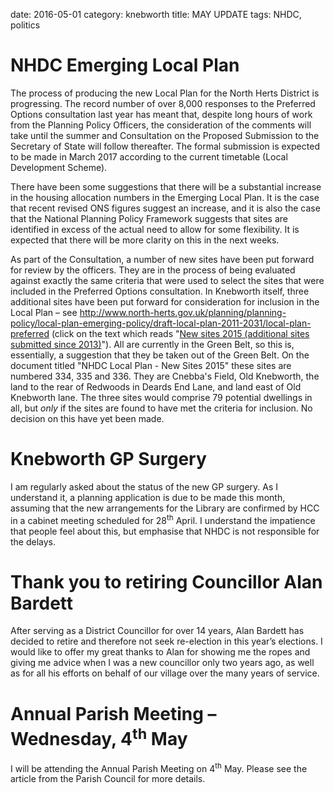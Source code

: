 date: 2016-05-01
category: knebworth
title: MAY UPDATE
tags: NHDC, politics




# NHDC Emerging Local Plan


The process of producing the new Local Plan for the North Herts District
is progressing. The record number of over 8,000 responses to the
Preferred Options consultation last year has meant that, despite long
hours of work from the Planning Policy Officers, the consideration of
the comments will take until the summer and Consultation on the Proposed
Submission to the Secretary of State will follow thereafter. The formal
submission is expected to be made in March 2017 according to the current
timetable (Local Development Scheme).


There have been some suggestions that there will be a substantial
increase in the housing allocation numbers in the Emerging Local Plan.
It is the case that recent revised ONS figures suggest an increase, and
it is also the case that the National Planning Policy Framework suggests
that sites are identified in excess of the actual need to allow for some
flexibility. It is expected that there will be more clarity on this in
the next weeks.


As part of the Consultation, a number of new sites have been put forward
for review by the officers. They are in the process of being evaluated
against exactly the same criteria that were used to select the sites
that were included in the Preferred Options consultation. In Knebworth
itself, three additional sites have been put forward for consideration
for inclusion in the Local Plan – see
http://www.north-herts.gov.uk/planning/planning-policy/local-plan-emerging-policy/draft-local-plan-2011-2031/local-plan-preferred
(click on the text which reads "[New sites 2015 (additional sites
submitted
since 2013)](http://www.north-herts.gov.uk/sites/northherts-cms/files/Composite%20document%202.pdf)").
All are currently in the Green Belt, so this is, essentially, a
suggestion that they be taken out of the Green Belt. On the document
titled "NHDC Local Plan - New Sites 2015" these sites are numbered 334,
335 and 336. They are Cnebba's Field, Old Knebworth, the land to the
rear of Redwoods in Deards End Lane, and land east of Old Knebworth
lane. The three sites would comprise 79 potential dwellings in all, but
*only* if the sites are found to have met the criteria for inclusion. No
decision on this have yet been made.


# Knebworth GP Surgery


I am regularly asked about the status of the new GP surgery. As I
understand it, a planning application is due to be made this month,
assuming that the new arrangements for the Library are confirmed by HCC
in a cabinet meeting scheduled for 28<sup>th</sup> April. I understand
the impatience that people feel about this, but emphasise that NHDC is
not responsible for the delays.


# Thank you to retiring Councillor Alan Bardett


After serving as a District Councillor for over 14 years, Alan Bardett
has decided to retire and therefore not seek re-election in this year’s
elections. I would like to offer my great thanks to Alan for showing me
the ropes and giving me advice when I was a new councillor only two
years ago, as well as for all his efforts on behalf of our village over
the many years of service.


# Annual Parish Meeting – Wednesday, 4<sup>th</sup> May


I will be attending the Annual Parish Meeting on 4<sup>th</sup> May.
Please see the article from the Parish Council for more details.
